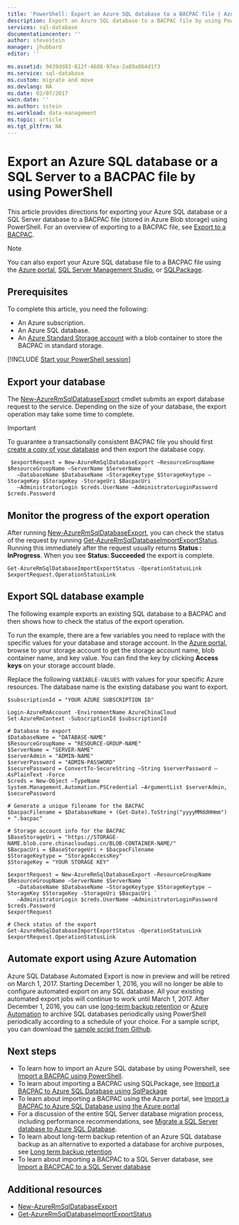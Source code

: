 ```yaml
---
title: 'PowerShell: Export an Azure SQL database to a BACPAC file | Azure'
description: Export an Azure SQL database to a BACPAC file by using PowerShell
services: sql-database
documentationcenter: ''
author: stevestein
manager: jhubbard
editor: ''

ms.assetid: 9439dd83-812f-4688-97ea-2a89a864d1f3
ms.service: sql-database
ms.custom: migrate and move
ms.devlang: NA
ms.date: 02/07/2017
wacn.date: ''
ms.author: sstein
ms.workload: data-management
ms.topic: article
ms.tgt_pltfrm: NA
---
```


# Export an Azure SQL database or a SQL Server to a BACPAC file by using PowerShell

This article provides directions for exporting your Azure SQL database or a SQL Server database to a BACPAC file (stored in Azure Blob storage) using PowerShell. For an overview of exporting to a BACPAC file, see [Export to a BACPAC](./sql-database-export.md).

> [!NOTE]
> You can also export your Azure SQL database file to a BACPAC file using the [Azure portal](./sql-database-export-portal.md), [SQL Server Management Studio](./sql-database-export-ssms.md), or [SQLPackage](./sql-database-export-sqlpackage.md).
>

## Prerequisites

To complete this article, you need the following:

- An Azure subscription. 
- An Azure SQL database. 
- An [Azure Standard Storage account](../storage/storage-create-storage-account.md) with a blob container to store the BACPAC in standard storage.

[!INCLUDE [Start your PowerShell session](../../includes/sql-database-powershell.md)]

## Export your database
The [New-AzureRmSqlDatabaseExport](https://msdn.microsoft.com/zh-cn/library/azure/mt707796\(v=azure.300\).aspx) cmdlet submits an export database request to the service. Depending on the size of your database, the export operation may take some time to complete.

> [!IMPORTANT]
> To guarantee a transactionally consistent BACPAC file you should first [create a copy of your database](./sql-database-copy-powershell.md) and then export the database copy. 

```
 $exportRequest = New-AzureRmSqlDatabaseExport –ResourceGroupName $ResourceGroupName –ServerName $ServerName `
   –DatabaseName $DatabaseName –StorageKeytype $StorageKeytype –StorageKey $StorageKey -StorageUri $BacpacUri `
   –AdministratorLogin $creds.UserName –AdministratorLoginPassword $creds.Password
```

## Monitor the progress of the export operation
After running [New-AzureRmSqlDatabaseExport](https://msdn.microsoft.com/zh-cn/library/azure/mt603644\(v=azure.300\).aspx), you can check the status of the request by running [Get-AzureRmSqlDatabaseImportExportStatus](https://msdn.microsoft.com/zh-cn/library/azure/mt707794\(v=azure.300\).aspx). Running this immediately after the request usually returns **Status : InProgress**. When you see **Status: Succeeded** the export is complete.

```
Get-AzureRmSqlDatabaseImportExportStatus -OperationStatusLink $exportRequest.OperationStatusLink
```

## Export SQL database example
The following example exports an existing SQL database to a BACPAC and then shows how to check the status of the export operation.

To run the example, there are a few variables you need to replace with the specific values for your database and storage account. In the [Azure portal](https://portal.azure.cn), browse to your storage account to get the storage account name, blob container name, and key value. You can find the key by clicking **Access keys** on your storage account blade.

Replace the following `VARIABLE-VALUES` with values for your specific Azure resources. The database name is the existing database you want to export.

```
$subscriptionId = "YOUR AZURE SUBSCRIPTION ID"

Login-AzureRmAccount -EnvironmentName AzureChinaCloud
Set-AzureRmContext -SubscriptionId $subscriptionId

# Database to export
$DatabaseName = "DATABASE-NAME"
$ResourceGroupName = "RESOURCE-GROUP-NAME"
$ServerName = "SERVER-NAME"
$serverAdmin = "ADMIN-NAME"
$serverPassword = "ADMIN-PASSWORD" 
$securePassword = ConvertTo-SecureString –String $serverPassword –AsPlainText -Force
$creds = New-Object –TypeName System.Management.Automation.PSCredential –ArgumentList $serverAdmin, $securePassword

# Generate a unique filename for the BACPAC
$bacpacFilename = $DatabaseName + (Get-Date).ToString("yyyyMMddHHmm") + ".bacpac"

# Storage account info for the BACPAC
$BaseStorageUri = "https://STORAGE-NAME.blob.core.chinacloudapi.cn/BLOB-CONTAINER-NAME/"
$BacpacUri = $BaseStorageUri + $bacpacFilename
$StorageKeytype = "StorageAccessKey"
$StorageKey = "YOUR STORAGE KEY"

$exportRequest = New-AzureRmSqlDatabaseExport –ResourceGroupName $ResourceGroupName –ServerName $ServerName `
   –DatabaseName $DatabaseName –StorageKeytype $StorageKeytype –StorageKey $StorageKey -StorageUri $BacpacUri `
   –AdministratorLogin $creds.UserName –AdministratorLoginPassword $creds.Password
$exportRequest

# Check status of the export
Get-AzureRmSqlDatabaseImportExportStatus -OperationStatusLink $exportRequest.OperationStatusLink
```

## Automate export using Azure Automation

Azure SQL Database Automated Export is now in preview and will be retired on March 1, 2017. Starting December 1, 2016, you will no longer be able to configure automated export on any SQL database. All your existing automated export jobs will continue to work until March 1, 2017. After December 1, 2016, you can use [long-term backup retention](./sql-database-long-term-retention.md) or [Azure Automation](../automation/automation-intro.md) to archive SQL databases periodically using PowerShell periodically according to a schedule of your choice. For a sample script, you can download the [sample script from Github](https://github.com/Microsoft/sql-server-samples/tree/master/samples/manage/azure-automation-automated-export). 

## Next steps
* To learn how to import an Azure SQL database by using Powershell, see [Import a BACPAC using PowerShell](./sql-database-import-powershell.md).
* To learn about importing a BACPAC using SQLPackage, see [Import a BACPAC to Azure SQL Database using SqlPackage](./sql-database-import-sqlpackage.md)
* To learn about importing a BACPAC using the Azure portal, see [Import a BACPAC to Azure SQL Database using the Azure portal](./sql-database-import-portal.md)
* For a discussion of the entire SQL Server database migration process, including performance recommendations, see [Migrate a SQL Server database to Azure SQL Database](./sql-database-cloud-migrate.md).
* To learn about long-term backup retention of an Azure SQL database backup as an alternative to exported a database for archive purposes, see [Long term backup retention](./sql-database-long-term-retention.md)
* To learn about importing a BACPAC to a SQL Server database, see [Import a BACPCAC to a SQL Server database](https://msdn.microsoft.com/zh-cn/library/hh710052.aspx)

## Additional resources
* [New-AzureRmSqlDatabaseExport](https://msdn.microsoft.com/zh-cn/library/azure/mt707796\(v=azure.300\).aspx)
* [Get-AzureRmSqlDatabaseImportExportStatus](https://msdn.microsoft.com/zh-cn/library/azure/mt707794\(v=azure.300\).aspx)